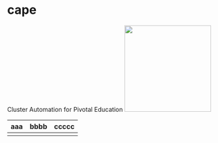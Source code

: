 # cape
Cluster Automation for Pivotal Education
<img src="https://github.com/dbbaskette/cape/raw/gh-pages/images/cape.jpg" width="200">  

| aaa | bbbb | ccccc |
|:---:|:----:|:-----:|
|     |      |       |

